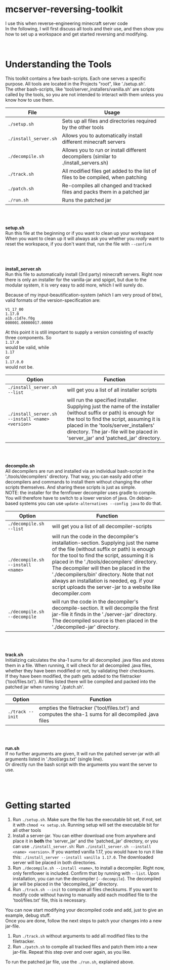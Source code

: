 # mcserver-reversing-toolkit
I use this when reverse-engineering minecraft server code  
In the following, I will first discuss all tools and their use, and then show you how to set up a workspace and get started reversing and modifying.  

<br>

# Understanding the Tools  
This toolkit contains a few bash-scripts. Each one serves a specific purpose. All tools are located in the Projects "root", like './setup.sh'.  
The other bash-scripts, like 'tool/server_installers/vanilla.sh' are scripts called by the tools, so you are not intended to interact with them unless you know how to use them.  


File | Usage
-----|------
`./setup.sh` | Sets up all files and directories required by the other tools
`./install_server.sh` | Allows you to automatically install different minecraft servers
`./decompile.sh` | Allows you to run or install different decompilers (similar to ./install_servers.sh)
`./track.sh` | All modified files get added to the list of files to be compiled, when patching
`./patch.sh` | Re-compiles all changed and tracked files and packs them in a patched jar
`./run.sh` | Runs the patched jar

<br><br>

**setup.sh**  
Run this file at the beginning or if you want to clean up your workspace  
When you want to clean up it will always ask you whether you  _really_ want to reset the workspace, if you don't want that, run the file with `--confirm`  

<br><br>

**install_server.sh**  
Run this file to automatically install (3rd party) minecraft servers. Right now there is only an installer for the vanilla-jar and spigot, but due to the modular system, it is very easy to add more, which I will surely do.  

Because of my input-beautification-system (which I am very proud of btw), valid formats of the version-specification are:  

`V1_17_00`  
`1.17.0`  
`a1b.c1d7e.f0g`  
`000001.00000017.00000`  


At this point it is still important to supply a version consisting of exactly three components. So  
`1.17.0`  
would be valid, while  
`1.17`  
or  
`1.17.0.0`  
would not be.


Option | Function
-------|---------
`./install_server.sh --list` | will get you a list of all installer scripts  
`./install_server.sh --install <name> <version>` | will run the specified installer. Supplying just the name of the installer (without suffix or path) is enough for the tool to find the script, assuming it is placed in the 'tools/server_installers' directory. The jar-file will be placed in 'server_jar' and 'patched_jar' directory. 

<br><br>

**decompile.sh**  
All decompilers are run and installed via an individual bash-script in the './tools/decompilers' directory. That way, you can easily add other decompilers and commands to install them without changing the other scripts themselves. And sharing these scripts is just as simple.  
NOTE: the installer for the fernflower decompiler uses gradle to compile. You will therefore have to switch to a lower version of java. On debian-based systems you can use `update-alternatives --config java` to do that.  


Option | Function
-------|---------
`./decompile.sh --list` | will get you a list of all decompiler-scripts  
`./decompile.sh --install <name>` | will run the code in the decompiler's installation-section. Supplying just the name of the file (without suffix or path) is enough for the tool to find the script, assuming it is placed in the './tools/decompilers' directory. The decompiler will then be placed in the './decompilers/bin' directory. Note that not always an installation is needed, eg. if your script uploads the server-jar to a website like decompiler.com  
`./decompile.sh --decompile` | will run the code in the decompiler's decompile-section. It will decompile the first jar-file it finds in the './server-jar' directory. The decompiled source is then placed in the './decompiled-jar' directory.

<br><br>

**track.sh**  
Initializing calculates the sha-1 sums for all decompiled .java files and stores them in a file. When running, it will check for all decompiled .java files, whether they have been modified or not, by validating their checksums.  
If they have been modified, the path gets added to the filetracker ('tool/files.txt'). All files listed there will be compiled and packed into the patched jar when running './patch.sh'.


Option | Function
-------|---------
`./track --init` | empties the filetracker ('tool/files.txt') and computes the sha-1 sums for all decompiled .java files 

<br><br>

**run.sh**  
If no further arguments are given, It will run the patched server-jar with all arguments listed in './tool/args.txt' (single line).  
Or directly run the bash script with the arguments you want the server to use.

<br><br>

# Getting started
1. Run `./setup.sh`. Make sure the file has the executable bit set, if not, set it with `chmod +x setup.sh`. Running setup will set the executable bit for all other tools
2. Install a server-jar. You can either download one from anywhere and place it in **both** the 'server_jar' and the 'patched_jar' directory, or you can use `./install_server.sh`:
  Run `./install_server.sh --install <name> <version>`. If you wanted vanilla 1.17, you would have to run it like this: `./install_server --install vanilla 1.17.0`. The downloaded server will be placed in both directories.  
3. Run `./decompile.sh --install <name>`, to install a decompiler. Right now, only fernflower is included. Confirm that by running with `--list`. Upon installation, you can run the decompiler (`--decompile`). The decompiled jar will be placed in the 'decompiled_jar' directory.  
4. Run `./track.sh --init` to compute all files checksums. If you want to modify code without having to manually add each modified file to the 'tool/files.txt' file, this is necessary.

You can now start modifying your decompiled code and add, just to give an example, debug stuff.  
Once you are done, follow the next steps to patch your changes into a new jar-file.  
1. Run `./track.sh` without arguments to add all modified files to the filetracker.
2. Run `./patch.sh` to compile all tracked files and patch them into a new jar-file.
Repeat this step over and over again, as you like.  

To run the patched jar file, use the `./run.sh`, explained above.  
